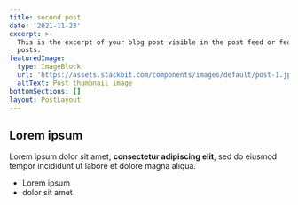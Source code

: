 ```yaml
---
title: second post
date: '2021-11-23'
excerpt: >-
  This is the excerpt of your blog post visible in the post feed or featured
  posts.
featuredImage:
  type: ImageBlock
  url: 'https://assets.stackbit.com/components/images/default/post-1.jpeg'
  altText: Post thumbnail image
bottomSections: []
layout: PostLayout
---
```

## Lorem ipsum

Lorem ipsum dolor sit amet, **consectetur adipiscing elit**, sed do eiusmod tempor incididunt ut labore et dolore magna aliqua.

- Lorem ipsum
- dolor sit amet
